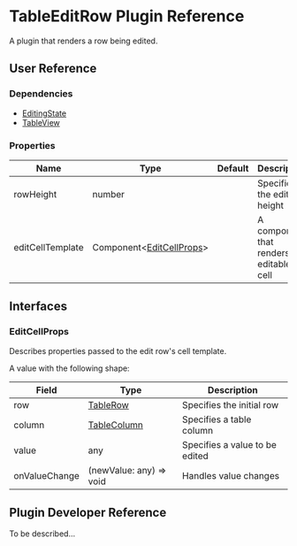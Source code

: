 # TableEditRow Plugin Reference

A plugin that renders a row being edited.

## User Reference

### Dependencies

- [EditingState](editing-state.md)
- [TableView](table-view.md)

### Properties

Name | Type | Default | Description
-----|------|---------|------------
rowHeight | number | | Specifies the edit row height
editCellTemplate | Component&lt;[EditCellProps](#edit-cell-props)&gt; | | A component that renders an editable cell

## Interfaces

### <a name="edit-cell-props"></a>EditCellProps

Describes properties passed to the edit row's cell template.

A value with the following shape:

Field | Type | Description
------|------|------------
row | [TableRow](#table-row) | Specifies the initial row
column | [TableColumn](#table-column) | Specifies a table column
value | any | Specifies a value to be edited
onValueChange | (newValue: any) => void | Handles value changes

## Plugin Developer Reference

To be described...
